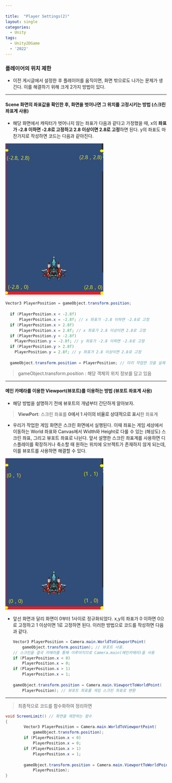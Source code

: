 ```yaml
---

title:  "Player Settings(2)"
layout: single
categories:
  - Unity
tags:
  - Unity2DGame
  - '2022'
---
```


### 플레이어의 위치 제한
- 이전 게시글에서 설정한 후 플레이어를 움직이면, 화면 밖으로도 나가는 문제가 생긴다. 이를 해결하기 위해 크게 2가지 방법이 있다.

---

#### Scene 화면의 좌표값을 확인한 후, 화면을 벗어나면 그 위치를 고정시키는 방법 (스크린 좌표계 사용)
- 해당 화면에서 캐릭터가 벗어나지 않는 좌표가 다음과 같다고 가정했을 때, x의 **좌표가 -2.8 이하면 -2.8로 고정하고
2.8 이상이면 2.8로 고정**하면 된다. y의 좌표도 마찬가지로 작성하면 코드는 다음과 같아진다.

![Screen](/assets/images/Screen.png)

  ```C#
  Vector3 PlayerPosition = gameObject.transform.position;

    if (PlayerPosition.x < -2.8f)
        PlayerPosition.x = -2.8f; // x 좌표가 -2.8 이하면 -2.8로 고정
    if (PlayerPosition.x > 2.8f)
        PlayerPosition.x = 2.8f; // x 좌표가 2.8 이상이면 2.8로 고정
    if (PlayerPosition.y < -2.8f)
      PlayerPosition.y = -2.8f; // y 좌표가 -2.8 이하면 -2.8로 고정
    if (PlayerPosition.y > 2.8f)
      PlayerPosition.y = 2.8f; // y 좌표가 2.8 이상이면 2.8로 고정
    
    gameObject.transform.position = PlayerPosition; // 미리 작업한 것을 실제 컴포넌트로 수정
  ```

> gameObject.transform.position : 해당 객체의 위치 정보를 담고 있음

---

#### 메인 카메라를 이용한 Viewport(뷰포트)를 이용하는 방법 (뷰포트 좌표계 사용)
- 해당 방법을 설명하기 전에 뷰포트의 개념부터 간단하게 알아보자.

> **ViewPort**: 스크린 좌표를 **0에서 1 사이의 비율로 상대적으로 표시**한 좌표계

- 우리가 작업한 게임 화면은 스크린 화면에서 실행된다. 
  이때 좌표는 게임 세상에서 이동하는 World 좌표와 Canvas에서 Width와 Height로 다룰 수 있는 (해상도) 스크린 좌표, 그리고 뷰포트 좌표로 나뉜다.
  앞서 설명한 스크린 좌표계를 사용하면 디스플레이를 확장하거나 축소할 때 원하는 위치에 오브젝트가 존재하지 않게 되는데, 
  이를 뷰포트를 사용하면 해결할 수 있다.

  

![ViewPort](/assets/images/ViewPort.png)

- 앞선 화면과 달리 화면이 0부터 1사이로 정규화되었다. x,y의 좌표가 0 이하면 0으로 고정하고 1 이상이면 1로 고정하면 된다. 이러한 방법으로 코드를 작성하면 다음과 같다.

  ```C#
  Vector3 PlayerPosition = Camera.main.WorldToViewportPoint(
      gameObject.transform.position); // 뷰포트 사용.
  // 스크린을 결국 카메라를 통해 이루어지므로 Camera.main(메인카메라)을 사용
  if (PlayerPosition.x < 0)
      PlayerPosition.x = 0;
  if (PlayerPosition.x > 1)
      PlayerPosition.x = 1;
  
  gameObject.transform.position = Camera.main.ViewportToWorldPoint(
      PlayerPosition); // 뷰포트 좌표를 게임 스크린 좌표로 변환
  ```

---

> 최종적으로 코드를 함수화하여 정리하면


  ```C#
  void ScreenLimit() // 화면을 제한하는 함수
  {
          Vector3 PlayerPosition = Camera.main.WorldToViewportPoint(
              gameObject.transform.position); 
          if (PlayerPosition.x < 0)
              PlayerPosition.x = 0;
          if (PlayerPosition.x > 1)
              PlayerPosition.x = 1;

          gameObject.transform.position = Camera.main.ViewportToWorldPoint(
              PlayerPosition); 
  }
  ```
